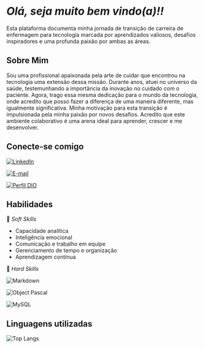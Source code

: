   # *Olá, seja muito bem vindo(a)!!*

   Esta plataforma documenta minha jornada de transição de carreira de enfermagem para tecnologia marcada por aprendizados valiosos, desafios inspiradores e uma profunda paixão por ambas as áreas.

  ## Sobre Mim
   Sou uma profissional apaixonada pela arte de cuidar que encontrou na tecnologia uma extensão dessa missão. Durante anos, atuei no universo da saúde, testemunhando a importância da inovação no cuidado com o paciente. Agora, trago essa mesma dedicação para o mundo da tecnologia, onde acredito que posso fazer a diferença de uma maneira diferente, mas igualmente significativa. Minha motivação para esta transição é impulsionada pela minha paixão por novos desafios. Acredito que este ambiente colaborativo é uma arena ideal para aprender, crescer e me desenvolver.

  ## Conecte-se comigo
  [![LinkedIn](https://img.shields.io/badge/LinkedIn-000?style=for-the-badge&logo=linkedin&logoColor=0E76A8)](https://www.linkedin.com/in/jessica-souza03/)

  [![E-mail](https://img.shields.io/badge/-Email-000?style=for-the-badge&logo=microsoft-gmailk&logoColor=007BFF)](mailto:jessicassouza.web@gmail.com)

  [![Perfil DIO](https://img.shields.io/badge/Perfil-DIO-000?style=for-the-badge&logo=&logoColor=white)](+/https://web.dio.me/users/jessicassouza_web)

  ## Habilidades

  📌 *Soft Skills* 

  * Capacidade analítica
  * Inteligência emocional
  * Comunicação e trabalho em equipe
  * Gerenciamento de tempo e organização
  * Aprendizagem contínua


  📌 *Hard Skills* 

![Markdown](https://img.shields.io/badge/Markdown-000?style=for-the-badge&logo=markdown)

![Object Pascal](https://img.shields.io/badge/Object-Pascal-000?style=for-the-badge&logo=&logoColor=777884)

![MySQL](https://img.shields.io/badge/MySQL-000?style=for-the-badge&logo=mysql&logoColor=005C84)

## Linguagens utilizadas

![Top Langs](https://github-readme-stats-git-masterrstaa-rickstaa.vercel.app/api/top-langs/?username=SEUUSERNAME&bg_color=000&border_color=30A3DC&title_color=E94D5F&text_color=FFF)


